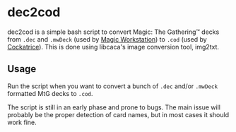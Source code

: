 dec2cod
=======
dec2cod is a simple bash script to convert Magic: The Gathering™ decks from `.dec` and `.mwDeck` (used by [Magic Workstation][1]) to `.cod` (used by [Cockatrice][2]).
This is done using libcaca's image conversion tool, img2txt.

[1]: http://www.magicworkstation.com/
[2]: http://cockatrice.de/index.php?a=project

Usage
-----
Run the script when you want to convert a bunch of `.dec` and/or `.mwDeck` formatted MtG decks to `.cod`.

The script is still in an early phase and prone to bugs. The main issue will probably be the proper detection of card names, but in most cases it should work fine.